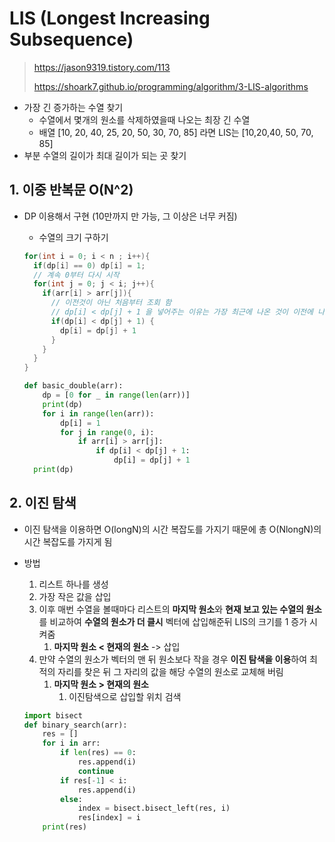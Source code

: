 # LIS (Longest Increasing Subsequence)

> https://jason9319.tistory.com/113
>
> https://shoark7.github.io/programming/algorithm/3-LIS-algorithms

- 가장 긴 증가하는 수열 찾기
  - 수열에서 몇개의 원소를 삭제하였을때 나오는 최장 긴 수열
  - 배열 [10, 20, 40, 25, 20, 50, 30, 70, 85] 라면 LIS는 [10,20,40, 50, 70, 85]
- 부분 수열의 길이가 최대 길이가 되는 곳 찾기

## 1. 이중 반복문 O(N^2)

- DP 이용해서 구현 (10만까지 만 가능, 그 이상은 너무 커짐)
  - 수열의 크기 구하기

  ```java
  for(int i = 0; i < n ; i++){
    if(dp[i] == 0) dp[i] = 1;
    // 계속 0부터 다시 시작
    for(int j = 0; j < i; j++){
      if(arr[i] > arr[j]){
        // 이전것이 아닌 처음부터 조회 함
        // dp[i] < dp[j] + 1 을 넣어주는 이유는 가장 최근에 나온 것이 이전에 나온 작은 것보다 값이 작았을 경우 무시하고 최고로 작았을때를 고려하기 위함
        if(dp[i] < dp[j] + 1) {
          dp[i] = dp[j] + 1
        }
      }
    }
  }
  ```

  ```python
  def basic_double(arr):
      dp = [0 for _ in range(len(arr))]
      print(dp)
      for i in range(len(arr)):
          dp[i] = 1
          for j in range(0, i):
              if arr[i] > arr[j]:
                  if dp[i] < dp[j] + 1:
                      dp[i] = dp[j] + 1
    print(dp)
  ```
  
  



## 2. 이진 탐색

- 이진 탐색을 이용하면 O(longN)의 시간 복잡도를 가지기 때문에 총 O(NlongN)의 시간 복잡도를 가지게 됨

- 방법
  1. 리스트 하나를 생성
  2. 가장 작은 값을 삽입
  3. 이후 매번 수열을 볼때마다 리스트의 **마지막 원소**와 **현재 보고 있는 수열의 원소**를 비교하여 **수열의 원소가 더 클시** 벡터에 삽입해준뒤 LIS의 크기를 1 증가 시켜줌
     1. **마지막 원소 < 현재의 원소** -> 삽입
  4. 만약 수열의 원소가 벡터의 맨 뒤 원소보다 작을 경우 **이진 탐색을 이용**하여 최적의 자리를 찾은 뒤 그 자리의 값을 해당 수열의 원소로 교체해 버림
     1. **마지막 원소 > 현재의 원소**
        1. 이진탐색으로 삽입할 위치 검색
  
  ```python
  import bisect
  def binary_search(arr):
      res = []
      for i in arr:
          if len(res) == 0:
              res.append(i)
              continue
          if res[-1] < i:
              res.append(i)
          else:
              index = bisect.bisect_left(res, i)
              res[index] = i
      print(res)
  ```
  
  
